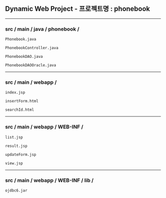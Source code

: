 ## Dynamic Web Project - 프로젝트명 : phonebook

<hr>

### src / main / java / phonebook / 

`Phonebook.java`

`PhonebookController.java`

`PhonebookDAO.java`

`PhonebookDAOOracle.java`

<hr>

### src / main / webapp / 

`index.jsp`

`insertForm.html`

`searchId.html`

<hr>

### src / main / webapp / WEB-INF / 

`list.jsp`

`result.jsp`

`updateForm.jsp`

`view.jsp`

<hr>

### src / main / webapp / WEB-INF / lib / 

`ojdbc6.jar`
